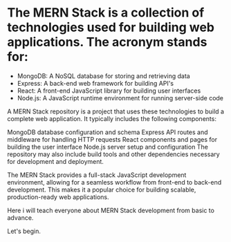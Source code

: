 # The MERN Stack is a collection of technologies used for building web applications. The acronym stands for:

- MongoDB: A NoSQL database for storing and retrieving data
- Express: A back-end web framework for building API's
- React: A front-end JavaScript library for building user interfaces
- Node.js: A JavaScript runtime environment for running server-side code

A MERN Stack repository is a project that uses these technologies to build a complete web application. It typically includes the following components:

MongoDB database configuration and schema
Express API routes and middleware for handling HTTP requests
React components and pages for building the user interface
Node.js server setup and configuration
The repository may also include build tools and other dependencies necessary for development and deployment.

The MERN Stack provides a full-stack JavaScript development environment, allowing for a seamless workflow from front-end to back-end development. This makes it a popular choice for building scalable, production-ready web applications.

Here i will teach everyone about MERN Stack development from basic to advance.

Let's begin.
